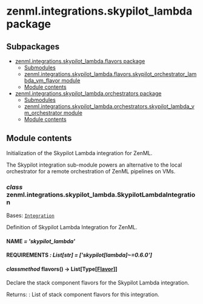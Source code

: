 # zenml.integrations.skypilot_lambda package

## Subpackages

* [zenml.integrations.skypilot_lambda.flavors package](zenml.integrations.skypilot_lambda.flavors.md)
  * [Submodules](zenml.integrations.skypilot_lambda.flavors.md#submodules)
  * [zenml.integrations.skypilot_lambda.flavors.skypilot_orchestrator_lambda_vm_flavor module](zenml.integrations.skypilot_lambda.flavors.md#zenml-integrations-skypilot-lambda-flavors-skypilot-orchestrator-lambda-vm-flavor-module)
  * [Module contents](zenml.integrations.skypilot_lambda.flavors.md#module-contents)
* [zenml.integrations.skypilot_lambda.orchestrators package](zenml.integrations.skypilot_lambda.orchestrators.md)
  * [Submodules](zenml.integrations.skypilot_lambda.orchestrators.md#submodules)
  * [zenml.integrations.skypilot_lambda.orchestrators.skypilot_lambda_vm_orchestrator module](zenml.integrations.skypilot_lambda.orchestrators.md#zenml-integrations-skypilot-lambda-orchestrators-skypilot-lambda-vm-orchestrator-module)
  * [Module contents](zenml.integrations.skypilot_lambda.orchestrators.md#module-contents)

## Module contents

Initialization of the Skypilot Lambda integration for ZenML.

The Skypilot integration sub-module powers an alternative to the local
orchestrator for a remote orchestration of ZenML pipelines on VMs.

### *class* zenml.integrations.skypilot_lambda.SkypilotLambdaIntegration

Bases: [`Integration`](zenml.integrations.md#zenml.integrations.integration.Integration)

Definition of Skypilot Lambda Integration for ZenML.

#### NAME *= 'skypilot_lambda'*

#### REQUIREMENTS *: List[str]* *= ['skypilot[lambda]~=0.6.0']*

#### *classmethod* flavors() → List[Type[[Flavor](zenml.stack.md#zenml.stack.flavor.Flavor)]]

Declare the stack component flavors for the Skypilot Lambda integration.

Returns:
: List of stack component flavors for this integration.
